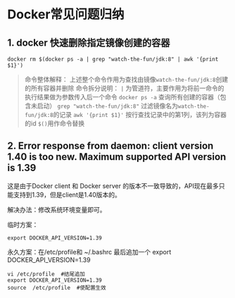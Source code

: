 # Docker常见问题归纳

## 1. docker 快速删除指定镜像创建的容器

```xshell
docker rm $(docker ps -a | grep "watch-the-fun/jdk:8" | awk '{print $1}')
```

> 命令整体解释：
>  上述整个命令作用为查找由镜像`watch-the-fun/jdk:8`创建的所有容器并删除
>  命令拆分说明：
>  `|` 为管道符，主要作用为将前一命令的执行结果做为参数传入后一个命令
>  `docker ps -a` 查询所有创建的容器（包含未启动）
>  `grep "watch-the-fun/jdk:8"` 过滤镜像名为`watch-the-fun/jdk:8`的记录
>  `awk '{print $1}'` 按行查找记录中的第1列，该列为容器的id
>  `$()`用作命令替换

## 2. Error response from daemon: client version 1.40 is too new. Maximum supported API version is 1.39

这是由于Docker client 和 Docker server 的版本不一致导致的，API现在最多只能支持到1.39，但是client是1.40版本的。

解决办法：修改系统环境变量即可。

临时方案：

```xshell
export DOCKER_API_VERSION=1.39
```

永久方案：在/etc/profile和 ~/.bashrc 最后追加一个 export DOCKER_API_VERSION=1.39

```xshell
vi /etc/profile  #结尾追加
export DOCKER_API_VERSION=1.39
source  /etc/profile  #使配置生效
```


